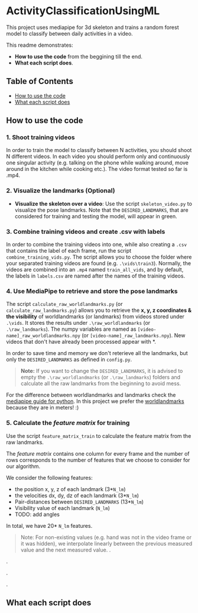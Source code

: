 # ActivityClassificationUsingML

This project uses mediapipe for 3d skeleton and trains a random forest model to classify between daily activities in a video.

This readme demonstrates:

- **How to use the code** from the beggining till the end.
- **What each script does**.

## Table of Contents

- [How to use the code](#how-to-use-the-code)
- [What each script does](#what-each-script-does)


## How to use the code
### 1. Shoot training videos
In order to train the model to classify between N activities, you should shoot N different videos. In each video you should perform only and continuously one singular activity (e.g. talking on the phone while walking around, move around in the kitchen while cooking etc.). The video format tested so far is .mp4.

### 2. Visualize the landmarks (Optional)

- **Visualize the skeleton over a video**: Use the script `skeleton_video.py` to visualize the pose landmarks. Note that the `DESIRED_LANDMARKS`, that are considered for training and testing the model, will appear in green.

### 3. Combine training videos and create .csv with labels
In order to combine the training videos into one, while also creating a `.csv` that contains the label of each frame, run the script `combine_training_vids.py`. The script allows you to choose the folder where your separated training videos are found (e.g. `.\vids\train3`). Normally, the videos are combined into an `.mp4` named `train_all_vids`, and by default, the labels in `labels.csv` are named after the names of the training videos.


### 4. Use MediaPipe to retrieve and store the pose landmarks
The script `calculate_raw_worldlandmarks.py`  (or `calculate_raw_landmarks.py`) allows you to retrieve the  **x, y, z coordinates & the visibility** of worldlandmarks (or landmarks) from videos stored under `.\vids`. It stores the results under `.\raw_worldlandmarks` (or `.\raw_landmarks`). The numpy variables are named as `[video-name]_raw_worldlandmarks.npy` (or `[video-name]_raw_landmarks.npy`). New videos that don't have already been processed appear with \*. 

In order to save time and memory we don't reterieve all the landmarks, but only the `DESIRED_LANDMARKS` as defined in `config.py`.
> **Note:** If you want to change the `DESIRED_LANDMARKS`, it is advised to empty the `.\raw_worldlandmarks` (or `.\raw_landmarks`) folders and calculate all the raw landmarks from the beginning to avoid mess.

For the difference between worldlandmarks and landmarks check the [mediapipe guide for python](https://developers.google.com/mediapipe/solutions/vision/pose_landmarker/python). In this project we prefer the <u>worldlandmarks</u> because they are in meters! :)


### 5. Calculate the *feature matrix* for training

Use the script `feature_matrix_train` to calculate the feature matrix from the raw landmarks. 

The *feature matrix* contains one column for every frame and the number of rows corresponds to the number of features that we choose to consider for our algorithm. 

We consider the following features:
- the position x, y, z of each landmark (3\*`N_lm`)
- the velocities dx, dy, dz of each landmark (3\*`N_lm`)
- Pair-distances between `DESIRED_LANDMARKS` (13\*`N_lm`)
- Visibility value of each landmark (`N_lm`)
- TODO: add angles

In total, we have 20\* `N_lm` features.

> Note: For non-existing values (e.g. hand was not in the video frame or it was hidden), we interpolate linearly between the previous measured value and the next measured value.
.


.


.


.


## What each script does

